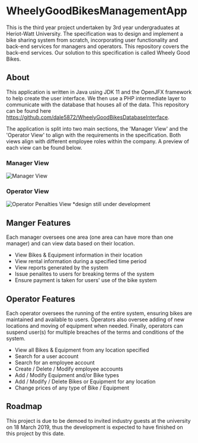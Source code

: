 # WheelyGoodBikesManagementApp
This is the third year project undertaken by 3rd year undergraduates at Heriot-Watt University. The specification was to design and implement a bike sharing system from scratch, incorporating user functionality and back-end services for managers and operators. This repository covers the back-end services. Our solution to this specification is called Wheely Good Bikes.

## About
This application is written in Java using JDK 11 and the OpenJFX framework to help create the user interface. We then use a PHP intermediate layer to communicate with the database that houses all of the data. This repository can be found here https://github.com/dale5872/WheelyGoodBikesDatabaseInterface.

The application is split into two main sections, the 'Manager View' and the 'Operator View' to align with the requirements in the specification. Both views align with different employee roles within the company. A preview of each view can be found below.

### Manager View
![Manager View](http://www2.macs.hw.ac.uk/~db47/img/manager.png)


### Operator View
![Operator Penalties View](http://www2.macs.hw.ac.uk/~db47/img/operator_penalties.png)
*design still under development

## Manger Features
Each manager oversees one area (one area can have more than one manager) and can view data based on their location.

* View Bikes & Equipment information in their location 
* View rental information during a specified time period
* View reports generated by the system
* Issue penalites to users for breaking terms of the system
* Ensure payment is taken for users' use of the bike system

## Operator Features
Each operator oversees the running of the entire system, ensuring bikes are maintained and available to users. Operators also oversee adding of new locations and moving of equipment when needed. Finally, operators can suspend user(s) for multiple breaches of the terms and conditions of the system.

* View all Bikes & Equipment from any location specified
* Search for a user account
* Search for an employee account
* Create / Delete / Modify employee accounts
* Add / Modify Equipment and/or Bike types
* Add / Modify / Delete Bikes or Equipment for any location
* Change prices of any type of Bike / Equipment

## Roadmap
This project is due to be demoed to invited industry guests at the university on 18 March 2019, thus the development is expected to have finished on this project by this date.
